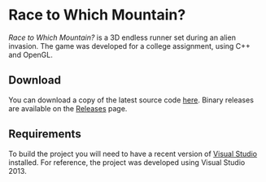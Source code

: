 # Race to Which Mountain?

*Race to Which Mountain?* is a 3D endless runner set during an alien invasion. The game was developed for a college assignment, using C++ and OpenGL.

## Download

You can download a copy of the latest source code [here](https://github.com/eugencowie/WhichMountain/archive/master.zip). Binary releases are available on the [Releases](https://github.com/eugencowie/WhichMountain/releases) page.

## Requirements

To build the project you will need to have a recent version of [Visual Studio](https://www.visualstudio.com/en-us/products/visual-studio-community-vs.aspx) installed. For reference, the project was developed using Visual Studio 2013.
